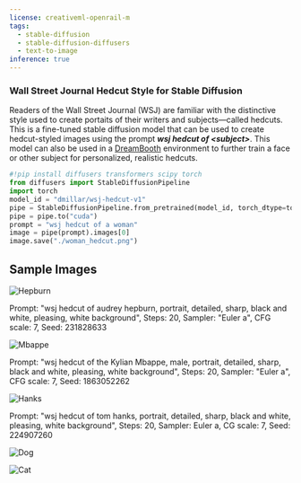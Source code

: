 ```yaml
---
license: creativeml-openrail-m
tags:
  - stable-diffusion
  - stable-diffusion-diffusers
  - text-to-image
inference: true
---
```

### Wall Street Journal Hedcut Style for Stable Diffusion
Readers of the Wall Street Journal (WSJ) are familiar with the distinctive style used to create portaits of their writers and subjects&mdash;called hedcuts. This is a fine-tuned stable diffusion model that can be used to create hedcut-styled images using the prompt **_wsj hedcut of \<subject\>_**. This model can also be used in a [DreamBooth](https://github.com/huggingface/diffusers/tree/main/examples/dreambooth) environment to further train a face or other subject for personalized, realistic hedcuts.

```python
#!pip install diffusers transformers scipy torch
from diffusers import StableDiffusionPipeline
import torch
model_id = "dmillar/wsj-hedcut-v1"
pipe = StableDiffusionPipeline.from_pretrained(model_id, torch_dtype=torch.float16)
pipe = pipe.to("cuda")
prompt = "wsj hedcut of a woman"
image = pipe(prompt).images[0]
image.save("./woman_hedcut.png")
```

## Sample Images
![Hepburn](https://huggingface.co/dmillar/wsj-hedcut-v1/resolve/main/hepburn.png)

Prompt: "wsj hedcut of audrey hepburn, portrait, detailed, sharp, black and white, pleasing, white background", Steps: 20, Sampler: "Euler a", CFG scale: 7, Seed: 231828633

![Mbappe](https://huggingface.co/dmillar/wsj-hedcut-v1/resolve/main/mbappe.png)

Prompt: "wsj hedcut of the Kylian Mbappe, male, portrait, detailed, sharp, black and white, pleasing, white background", Steps: 20, Sampler: "Euler a", CFG scale: 7, Seed: 1863052262

![Hanks](https://huggingface.co/dmillar/wsj-hedcut-v1/resolve/main/hanks.png)

Prompt: "wsj hedcut of tom hanks, portrait, detailed, sharp, black and white, pleasing, white background", Steps: 20, Sampler: Euler a, CG scale: 7, Seed: 224907260

![Dog](https://huggingface.co/dmillar/wsj-hedcut-v1/resolve/main/dog.png)

![Cat](https://huggingface.co/dmillar/wsj-hedcut-v1/resolve/main/cat.png)

